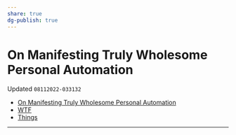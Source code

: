 ```yaml
---
share: true
dg-publish: true
---
```

# On Manifesting Truly Wholesome Personal Automation
Updated `08112022-033132`

- [On Manifesting Truly Wholesome Personal Automation](drafts://open?uuid=7C3ECAB9-A6EF-41D5-A942-7A41AA80880A)
- [WTF](https://davidblue.wtf/drafts/7C3ECAB9-A6EF-41D5-A942-7A41AA80880A.html)
- [Things](things:///show?id=YKjzud9k3RXZpPmBPxKjZs)

---